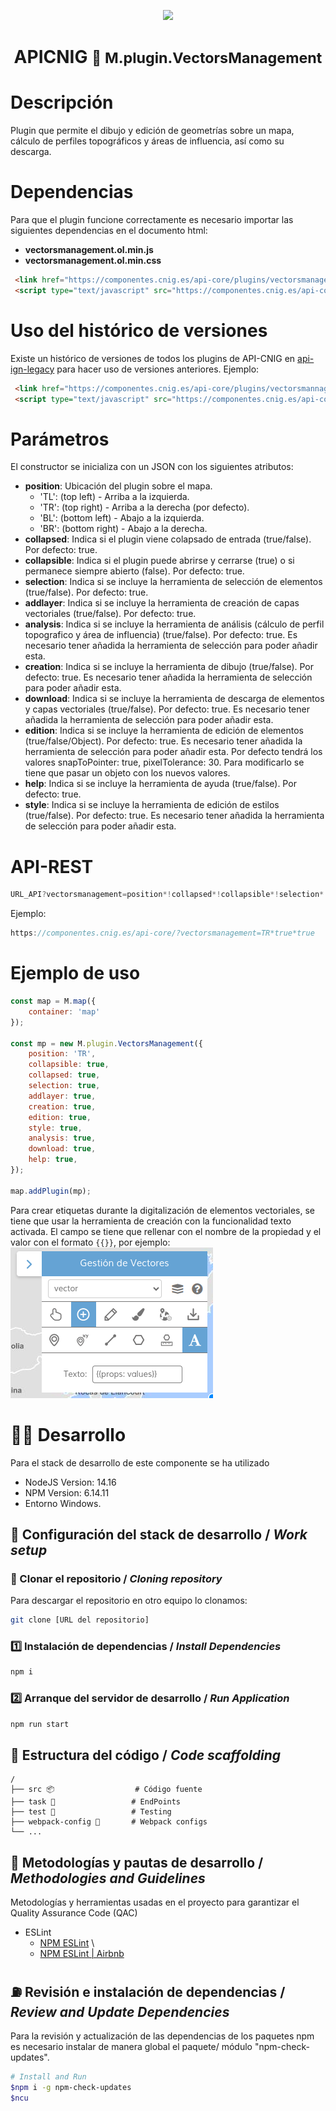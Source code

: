 <p align="center">
  <img src="https://www.ign.es/resources/viewer/images/logoApiCnig0.5.png" height="152" />
</p>
<h1 align="center"><strong>APICNIG</strong> <small>🔌 M.plugin.VectorsManagement</small></h1>

# Descripción

Plugin que permite el dibujo y edición de geometrías sobre un mapa, cálculo de perfiles topográficos y áreas de influencia, así como su descarga.

# Dependencias
Para que el plugin funcione correctamente es necesario importar las siguientes dependencias en el documento html:

- **vectorsmanagement.ol.min.js**
- **vectorsmanagement.ol.min.css**

```html
 <link href="https://componentes.cnig.es/api-core/plugins/vectorsmanagement/vectorsmanagement.ol.min.css" rel="stylesheet" />
 <script type="text/javascript" src="https://componentes.cnig.es/api-core/plugins/vectorsmanagement/vectorsmanagement.ol.min.js"></script>
```

# Uso del histórico de versiones

Existe un histórico de versiones de todos los plugins de API-CNIG en [api-ign-legacy](https://github.com/IGN-CNIG/API-CNIG/tree/master/api-ign-legacy/plugins) para hacer uso de versiones anteriores.
Ejemplo:
```html
 <link href="https://componentes.cnig.es/api-core/plugins/vectorsmannagement/vectorsmanagement-1.0.0.ol.min.css" rel="stylesheet" />
 <script type="text/javascript" src="https://componentes.cnig.es/api-core/plugins/vectorsmanagement/vectorsmanagement-1.0.0.ol.min.js"></script>
```

# Parámetros

El constructor se inicializa con un JSON con los siguientes atributos:


- **position**:  Ubicación del plugin sobre el mapa.
  - 'TL': (top left) - Arriba a la izquierda.
  - 'TR': (top right) - Arriba a la derecha (por defecto).
  - 'BL': (bottom left) - Abajo a la izquierda.
  - 'BR': (bottom right) - Abajo a la derecha.
- **collapsed**: Indica si el plugin viene colapsado de entrada (true/false). Por defecto: true.
- **collapsible**: Indica si el plugin puede abrirse y cerrarse (true) o si permanece siempre abierto (false). Por defecto: true.
- **selection**: Indica si se incluye la herramienta de selección de elementos (true/false). Por defecto: true.
- **addlayer**: Indica si se incluye la herramienta de creación de capas vectoriales (true/false). Por defecto: true.
- **analysis**: Indica si se incluye la herramienta de análisis (cálculo de perfil topografico y área de influencia) (true/false). Por defecto: true. Es necesario tener añadida la herramienta de selección para poder añadir esta.
- **creation**: Indica si se incluye la herramienta de dibujo (true/false). Por defecto: true. Es necesario tener añadida la herramienta de selección para poder añadir esta.
- **download**: Indica si se incluye la herramienta de descarga de elementos y capas vectoriales (true/false). Por defecto: true. Es necesario tener añadida la herramienta de selección para poder añadir esta.
- **edition**: Indica si se incluye la herramienta de edición de elementos (true/false/Object). Por defecto: true. Es necesario tener añadida la herramienta de selección para poder añadir esta.
Por defecto tendrá los valores snapToPointer: true, pixelTolerance: 30. Para modificarlo se tiene que pasar un objeto con los nuevos valores.
- **help**: Indica si se incluye la herramienta de ayuda (true/false). Por defecto: true.
- **style**: Indica si se incluye la herramienta de edición de estilos (true/false). Por defecto: true. Es necesario tener añadida la herramienta de selección para poder añadir esta.

# API-REST

```javascript
URL_API?vectorsmanagement=position*!collapsed*!collapsible*!selection*!addlayer*!analysis*!creation*!download*!edition*!help*!style
```
Ejemplo:
```javascript
https://componentes.cnig.es/api-core/?vectorsmanagement=TR*true*true
```

# Ejemplo de uso

```javascript
const map = M.map({
    container: 'map'
});

const mp = new M.plugin.VectorsManagement({
    position: 'TR',
    collapsible: true,
    collapsed: true,
    selection: true,
    addlayer: true,
    creation: true,
    edition: true,
    style: true,
    analysis: true,
    download: true,
    help: true,
});

map.addPlugin(mp);
```

Para crear etiquetas durante la digitalización de elementos vectoriales, se tiene que usar la herramienta de creación con la funcionalidad texto activada.
El campo se tiene que rellenar con el nombre de la propiedad y el valor con el formato ```{{}}```, por ejemplo:
![Ejemplo](./src/facade/assets/images/image.png)

# 👨‍💻 Desarrollo

Para el stack de desarrollo de este componente se ha utilizado

* NodeJS Version: 14.16
* NPM Version: 6.14.11
* Entorno Windows.

## 📐 Configuración del stack de desarrollo / *Work setup*


### 🐑 Clonar el repositorio / *Cloning repository*

Para descargar el repositorio en otro equipo lo clonamos:

```bash
git clone [URL del repositorio]
```

### 1️⃣ Instalación de dependencias / *Install Dependencies*

```bash
npm i
```

### 2️⃣ Arranque del servidor de desarrollo / *Run Application*

```bash
npm run start
```

## 📂 Estructura del código / *Code scaffolding*

```any
/
├── src 📦                  # Código fuente
├── task 📁                 # EndPoints
├── test 📁                 # Testing
├── webpack-config 📁       # Webpack configs
└── ...
```
## 📌 Metodologías y pautas de desarrollo / *Methodologies and Guidelines*

Metodologías y herramientas usadas en el proyecto para garantizar el Quality Assurance Code (QAC)

* ESLint
  * [NPM ESLint](https://www.npmjs.com/package/eslint) \
  * [NPM ESLint | Airbnb](https://www.npmjs.com/package/eslint-config-airbnb)

## ⛽️ Revisión e instalación de dependencias / *Review and Update Dependencies*

Para la revisión y actualización de las dependencias de los paquetes npm es necesario instalar de manera global el paquete/ módulo "npm-check-updates".

```bash
# Install and Run
$npm i -g npm-check-updates
$ncu
```
